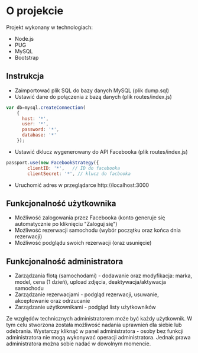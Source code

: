 # O projekcie

Projekt wykonany w technologiach:
- Node.js
- PUG
- MySQL
- Bootstrap

## Instrukcja
- Zaimportować plik SQL do bazy danych MySQL (plik dump.sql)
- Ustawić dane do połączenia z bazą danych (plik routes/index.js)
```javascript
var db=mysql.createConnection(
    {
      host: '*',
      user: '*',
      password: '*',
      database: '*'
    });
```
- Ustawić dklucz wygenerowany do API Facebooka (plik routes/index.js)
```javascript
passport.use(new FacebookStrategy({
        clientID: '*',   // ID do facebooka
        clientSecret: '*', // klucz do facbooka
```
- Uruchomić adres w przeglądarce http://localhost:3000

## Funkcjonalność użytkownika
- Możliwość zalogowania przez Facebooka (konto generuje się automatycznie po kliknięciu "Zaloguj się")
- Możliwość rezerwacji samochodu (wybór początku oraz końca dnia rezerwacji)
- Możliwość podglądu swoich rezerwacji (oraz usunięcie)

## Funkcjonalność administratora
- Zarządzania flotą (samochodami) - dodawanie oraz modyfikacja: marka, model, cena (1 dzień), upload zdjęcia, deaktywacja/aktywacja samochodu
- Zarządzanie rezerwacjami - podgląd rezerwacji, usuwanie, akceptowanie oraz odrzucanie
- Zarządzanie użytkownikami - podgląd listy użytkowników

Ze względów technicznych administratorem może być każdy użytkownik. W tym celu stworzona została możliwość nadania uprawnień dla siebie lub odebrania. Wystarczy kliknąć w panel administratora - osoby bez funkcji administratora nie mogą wykonywać operacji administratora. Jednak prawa administratora można sobie nadać w dowolnym momencie.